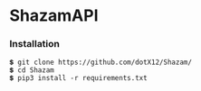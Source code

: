 # ShazamAPI

### Installation

```
💲 git clone https://github.com/dotX12/Shazam/
💲 cd Shazam
💲 pip3 install -r requirements.txt
```
